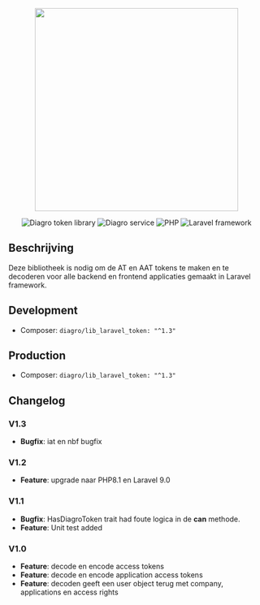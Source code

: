 <p align="center"><a href="https://www.diagro.be" target="_blank"><img src="https://diagro.be/assets/img/diagro-logo.svg" width="400"></a></p>

<p align="center">
<img src="https://img.shields.io/badge/project-lib_laravel_token-yellowgreen" alt="Diagro token library">
<img src="https://img.shields.io/badge/type-library-informational" alt="Diagro service">
<img src="https://img.shields.io/badge/php-8.1-blueviolet" alt="PHP">
<img src="https://img.shields.io/badge/laravel-9.0-red" alt="Laravel framework">
</p>

## Beschrijving

Deze bibliotheek is nodig om de AT en AAT tokens te maken en te decoderen voor alle backend en frontend applicaties gemaakt
in Laravel framework.

## Development

* Composer: `diagro/lib_laravel_token: "^1.3"`

## Production

* Composer: `diagro/lib_laravel_token: "^1.3"`

## Changelog

### V1.3

* **Bugfix**: iat en nbf bugfix

### V1.2

* **Feature**: upgrade naar PHP8.1 en Laravel 9.0

### V1.1

* **Bugfix**: HasDiagroToken trait had foute logica in de **can** methode.
* **Feature**: Unit test added

### V1.0

* **Feature**: decode en encode access tokens
* **Feature**: decode en encode application access tokens
* **Feature**: decoden geeft een user object terug met company, applications en access rights
